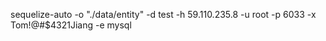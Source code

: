 sequelize-auto -o "./data/entity" -d test -h 59.110.235.8 -u root -p 6033  -x Tom!@#$4321Jiang  -e mysql